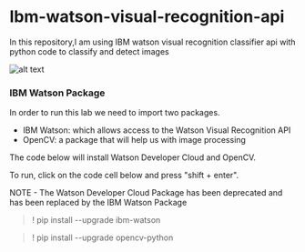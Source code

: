 # Ibm-watson-visual-recognition-api
In this repository,I am using IBM watson visual recognition classifier api with python code to classify and detect images

![alt text](https://s3-api.us-geo.objectstorage.softlayer.net/cf-courses-data/CognitiveClass/CV0101/Logo/SNLogo.png)


### IBM Watson Package 


In order to run this lab we need to import two packages.
+ IBM Watson: which allows access to the Watson Visual Recognition API
+ OpenCV: a package that will help us with image processing


The code below will install Watson Developer Cloud and OpenCV.


To run, click on the code cell below and press "shift + enter".

NOTE - The Watson Developer Cloud Package has been deprecated and has been replaced by the IBM Watson Package

> ! pip install --upgrade ibm-watson 


> ! pip install --upgrade opencv-python

